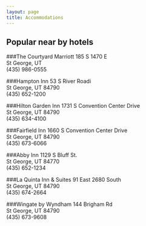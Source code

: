 ```yaml
---
layout: page
title: Accommodations
---
```


## Popular near by hotels

###The Courtyard Marriott 
185 S 1470 E                              
St George, UT                                                            
(435) 986-0555                                     

###Hampton Inn
53 S River Roadi                                                           
St George, UT 84790                                                             
(435) 652-1200                                                                 

###Hilton Garden Inn 
1731 S Convention Center Drive                                           
St George, UT 84790                                                         
(435) 634-4100                                                                    
 
###Fairfield Inn
1660 S Convention Center Drive                                                    
St George, UT 84790                                                               
(435) 673-6066                                                                  

###Abby Inn
1129 S Bluff St.                                                               
St George, UT 84770                                                                    
(435) 652-1234                                                                      

###La Quinta Inn & Suites
91 East 2680 South                                                                     
St George, UT 84790                                                                   
(435) 674-2664                                                                      

###Wingate by Wyndham
144 Brigham Rd                                                                      
St George, UT 84790                                                                        
(435) 673-9608                                                                             
 
